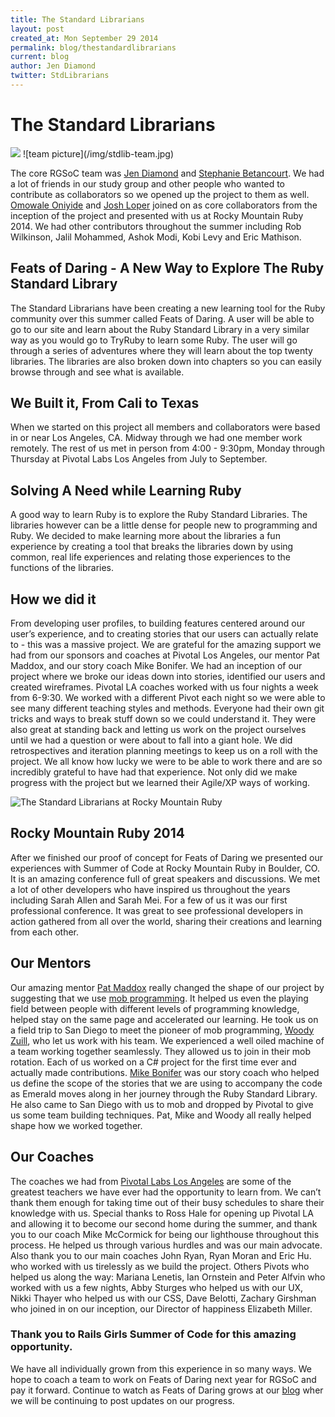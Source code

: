 ```yaml
---
title: The Standard Librarians
layout: post
created_at: Mon September 29 2014
permalink: blog/thestandardlibrarians
current: blog
author: Jen Diamond
twitter: StdLibrarians
---
```


# The Standard Librarians

<img src="/img/stdlibteam.jpg">
![team picture](/img/stdlib-team.jpg)

The core RGSoC team was [Jen Diamond](http://thestandardlibrarians.herokuapp.com/team-bios/jen-diamond) and [Stephanie Betancourt](http://stephaniebetancourt.com/). We had a lot of friends in our study group and other people who wanted to contribute as collaborators so we opened up the project to them as well. [Omowale Oniyide](http://thestandardlibrarians.herokuapp.com/team-bios/omowale-oniyide) and [Josh Loper](http://thestandardlibrarians.herokuapp.com/team-bios/josh-loper) joined on as core collaborators from the inception of the project and presented with us at Rocky Mountain Ruby 2014. We had other contributors throughout the summer including Rob Wilkinson, Jalil Mohammed, Ashok Modi, Kobi Levy and Eric Mathison. 

## Feats of Daring - A New Way to Explore The Ruby Standard Library

The Standard Librarians have been creating a new learning tool for the Ruby community over this summer called Feats of Daring. A user will be able to go to our site and learn about the Ruby Standard Library in a very similar way as you would go to TryRuby to learn some Ruby. The user will go through a series of adventures where they will learn about the top twenty libraries. The libraries are also broken down into chapters so you can easily browse through and see what is available.

## We Built it, From Cali to Texas

When we started on this project all members and collaborators were based in or near Los Angeles, CA. Midway through we had one member work remotely. The rest of us met in person from 4:00 - 9:30pm, Monday through Thursday at Pivotal Labs Los Angeles from July to September. 

## Solving A Need while Learning Ruby

A good way to learn Ruby is to explore the Ruby Standard Libraries. The libraries however can be a little dense for people new to programming and Ruby. We decided to make learning more about the libraries a fun experience by creating a tool that breaks the libraries down by using common, real life experiences and relating those experiences to the functions of the libraries. 

## How we did it

From developing user profiles, to building features centered around our user’s experience, and to creating stories that our users can actually relate to - this was a massive project. We are grateful for the amazing support we had from our sponsors and coaches at Pivotal Los Angeles, our mentor Pat Maddox, and our story coach Mike Bonifer.  We had an inception of our project where we broke our ideas down into stories, identified our users and created wireframes. Pivotal LA coaches worked with us four nights a week from 6-9:30. We worked with a different Pivot each night so we were able to see many different teaching styles and methods. Everyone had their own git tricks and ways to break stuff down so we could understand it. They were also great at standing back and letting us work on the project ourselves until we had a question or were about to fall into a giant hole. We did retrospectives  and iteration planning meetings to keep us on a roll with the project. We all know how lucky we were to be able to work there and are so incredibly grateful to have had that experience. Not only did we make progress with the project but we learned their Agile/XP ways of working.

![The Standard Librarians at Rocky Mountain Ruby](/img/stdlib_on_stage.jpg)

## Rocky Mountain Ruby 2014

After we finished our proof of concept for Feats of Daring we presented our experiences with Summer of Code at Rocky Mountain Ruby in Boulder, CO. It is an amazing conference full of great speakers and discussions. We met a lot of other developers who have inspired us throughout the years including Sarah Allen and Sarah Mei. For a few of us it was our first professional conference. It was great to see professional developers in action gathered from all over the world, sharing their creations and learning from each other. 

## Our Mentors

Our amazing mentor [Pat Maddox](https://rubysteps.com/) really changed the shape of our project by suggesting that we use [mob programming](http://mobprogramming.org/). It helped us even the playing field between people with different levels of programming knowledge, helped stay on the same page and accelerated our learning. He took us on a field trip to San Diego to meet the pioneer of mob programming, [Woody Zuill](http://mobprogramming.org/), who let us work with his team. We experienced a well oiled machine of a team working together seamlessly. They allowed us to join in their mob rotation. Each of us worked on a C# project for the first time ever and actually made contributions. 
[Mike Bonifer](http://www.gamechangers.com/about/) was our story coach who helped us define the scope of the stories that we are using to accompany the code as Emerald moves along in her journey through the Ruby Standard Library. He also came to San Diego with us to mob and dropped by Pivotal to give us some team building techniques. Pat, Mike and Woody all really helped shape how we worked together.

## Our Coaches

The coaches we had from [Pivotal Labs Los Angeles](http://pivotallabs.com/) are some of the greatest teachers we have ever had the opportunity to learn from. We can’t thank them enough for taking time out of their busy schedules to share their knowledge with us. Special thanks to Ross Hale for opening up Pivotal LA and allowing it to become our second home during the summer, and thank you to our coach Mike McCormick for being our lighthouse throughout this process. He helped us through various hurdles and was our main advocate. Also thank you to our main coaches John Ryan, Ryan Moran and Eric Hu. who worked with us tirelessly as we build the project. Others Pivots who helped us along the way: Mariana Lenetis, Ian Ornstein and Peter Alfvin who worked with us a few nights, Abby Sturges who helped us with our UX, Nikki Thayer who helped us with our CSS, Dave Belotti, Zachary Girshman who joined in on our inception, our Director of happiness Elizabeth Miller.

### Thank you to Rails Girls Summer of Code for this amazing opportunity.
We have all individually grown from this experience in so many ways. We hope to coach a team to work on Feats of Daring next year for RGSoC and pay it forward. Continue to watch as Feats of Daring grows at our [blog](http://thestandardlibrarians.herokuapp.com/) wher we will be continuing to post updates on our progress.
